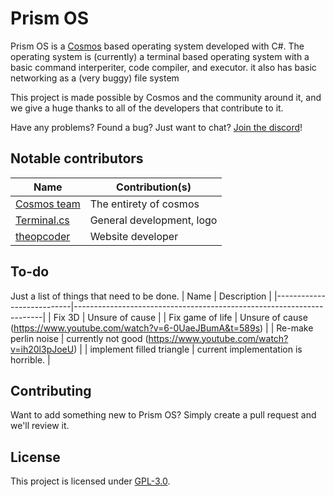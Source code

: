 # Prism OS

Prism OS is a [Cosmos](https://github.com/CosmosOS/Cosmos) based operating system developed with C#. The operating system is (currently) a terminal based operating system with a basic command interperiter, code compiler, and executor. it also has basic networking as a (very buggy) file system

This project is made possible by Cosmos and the community around it, and we give a huge thanks to all of the developers that contribute to it.

Have any problems? Found a bug? Just want to chat? [Join the discord](https://discord.gg/DdERgtGmF6)!

## Notable contributors
| Name                                                  | Contribution(s)              |
|-------------------------------------------------------|------------------------------|
| [Cosmos team](https://github.com/CosmosOS/Cosmos)     | The entirety of cosmos       |
| [Terminal.cs](https://github.com/terminal-cs)         | General development, logo    |
| [theopcoder](https://github.com/theopcoder)           | Website developer            |

## To-do
Just a list of things that need to be done.
| Name                      | Description                                                          |
|---------------------------|----------------------------------------------------------------------|
| Fix 3D                    | Unsure of cause                                                      |
| Fix game of life          | Unsure of cause (https://www.youtube.com/watch?v=6-0UaeJBumA&t=589s) |
| Re-make perlin noise      | currently not good    (https://www.youtube.com/watch?v=ih20l3pJoeU)  |
| implement filled triangle | current implementation is horrible.                                   |

## Contributing

Want to add something new to Prism OS? Simply create a pull request and we'll review it.

## License

This project is licensed under [GPL-3.0](https://github.com/Project-Prism/Prism-OS/blob/main/LICENSE).
